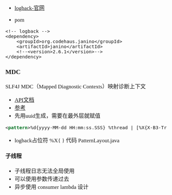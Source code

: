 <span  style="font-family: Simsun,serif; font-size: 17px; ">

- [logback-官网](https://logback.qos.ch/documentation.html)

- pom

~~~
<!-- logback -->
<dependency>
    <groupId>org.codehaus.janino</groupId>
    <artifactId>janino</artifactId>
    <!--<version>2.6.1</version>-->
</dependency>
~~~

### MDC

SLF4J MDC（Mapped Diagnostic Contexts）映射诊断上下文

- [API文档](https://www.slf4j.org/api/org/slf4j/MDC.html)
- [参考](https://blog.csdn.net/a183400826/article/details/101519219)
- 先用uuid生成，需要在最外层就赋值

~~~ log.xml
<pattern>%d{yyyy-MM-dd HH:mm:ss.SSS} %thread | [%X{X-B3-TraceId}] | %-5level %logger{50} %msg%n</pattern>
~~~

- logback占位符 %X{ } 代码 PatternLayout.java

#### 子线程

- 子线程日志无法全局使用
- 可以使用参数传递过去
- 异步使用 consumer lambda 设计

</span>
